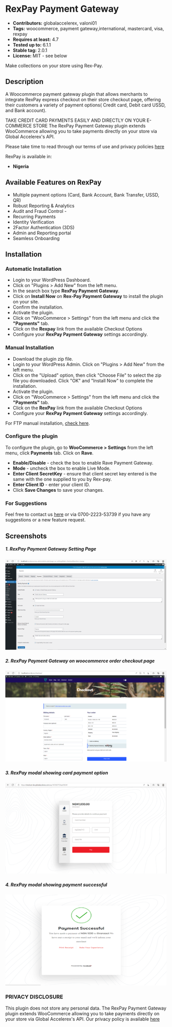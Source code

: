 # RexPay Payment Gateway

- **Contributors:** globalaccelerex, valoni01
- **Tags:** woocommerce, payment gateway,international, mastercard, visa, rexpay
- **Requires at least:** 4.7
- **Tested up to:** 6.1.1
- **Stable tag:** 2.0.1
- **License:** MIT - see below

Make collections on your store using Rex-Pay.



## Description

A Woocommerce payment gateway plugin that allows merchants to integrate RexPay express checkout on their store checkout page, offering their customers a variety of payment options( Credit card, Debit card USSD, and Bank account).

TAKE CREDIT CARD PAYMENTS EASILY AND DIRECTLY ON YOUR E-COMMERCE STORE
The RexPay Payment Gateway plugin extends WooCommerce allowing you to take payments directly on your store via Global Accelerex's API.

Please take time to read through our terms of use and privacy policies [here](https://myrexpay.com/terms)

RexPay is available in:
* __Nigeria__


## Available Features on RexPay
* Multiple payment options (Card, Bank Account, Bank Transfer, USSD, QR)
* Robust Reporting & Analytics
* Audit and Fraud Control -
* Recurring Payments
* Identity Verification
* 2Factor Authentication (3DS)
* Admin and Reporting portal
* Seamless Onboarding


## Installation

### Automatic Installation
*   Login to your WordPress Dashboard.
*   Click on "Plugins > Add New" from the left menu.
*   In the search box type __RexPay Payment Gateway__.
*   Click on __Install Now__ on __Rex-Pay Payment Gateway__ to install the plugin on your site.
*   Confirm the installation.
*   Activate the plugin.
*   Click on "WooCommerce > Settings" from the left menu and click the __"Payments"__ tab.
*   Click on the __Rexpay__ link from the available Checkout Options
*   Configure your __RexPay Payment Gateway__ settings accordingly.


### Manual Installation
*  Download the plugin zip file.
*  Login to your WordPress Admin. Click on "Plugins > Add New" from the left menu.
*  Click on the "Upload" option, then click "Choose File" to select the zip file you downloaded. Click "OK" and "Install Now" to complete the installation.
*  Activate the plugin.
*  Click on "WooCommerce > Settings" from the left menu and click the __"Payments"__ tab.
*  Click on the __RexPay__ link from the available Checkout Options
*  Configure your __RexPay Payment Gateway__ settings accordingly.

For FTP manual installation, [check here](http://codex.wordpress.org/Managing_Plugins#Manual_Plugin_Installation).



### Configure the plugin
To configure the plugin, go to __WooCommerce > Settings__ from the left menu, click __Payments__ tab. Click on __Rave__.

* __Enable/Disable__ - check the box to enable Rave Payment Gateway.
* __Mode__ - uncheck the box to enable Live Mode.
* __Enter Client SecretKey__ - ensure that client secret key entered is the same with the one supplied to you by Rex-pay.
* __Enter Client ID__ - enter your client ID.
* Click __Save Changes__ to save your changes.


### For Suggestions
Feel free to contact us [here](support@globalaccelerex.com) or via 0700-2223-53739 if you have any suggestions or a new feature request.


## Screenshots ##

##### 1. RexPay Payment Gateway Setting Page
![Screenshot 1](assets/img/screen1.png)

###
##### 2. RexPay Payment Gateway on woocommerce order checkout page
![Screenshot 2](assets/img/screen2.png)

###
##### 3. RexPay modal showing card payment option
![Screenshot 3](assets/img/screen3.png)

###
##### 4. RexPay modal showing payment successful
![Screenshot 4](assets/img/screen4.png)

### PRIVACY DISCLOSURE
This plugin does not store any personal data.
The RexPay Payment Gateway plugin extends WooCommerce allowing you to take payments directly on your store via Global Accelerex's API.
Our privacy policy is available [here](https://myrexpay.com/terms)


